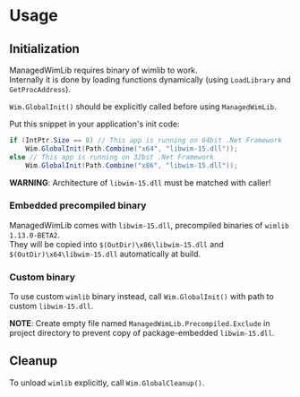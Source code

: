 # Usage

## Initialization

ManagedWimLib requires binary of wimlib to work.<br>
Internally it is done by loading functions dynamically (using `LoadLibrary` and `GetProcAddress`).

 `Wim.GlobalInit()` should be explicitly called before using `ManagedWimLib`.

Put this snippet in your application's init code:

```cs
if (IntPtr.Size == 8) // This app is running on 64bit .Net Framework
    Wim.GlobalInit(Path.Combine("x64", "libwim-15.dll"));
else // This app is running on 32bit .Net Framework
    Wim.GlobalInit(Path.Combine("x86", "libwim-15.dll"));
```

**WARNING**: Architecture of `libwim-15.dll` must be matched with caller!

### Embedded precompiled binary

ManagedWimLib comes with `libwim-15.dll`, precompiled binaries of `wimlib 1.13.0-BETA2`.<br>
They will be copied into `$(OutDir)\x86\libwim-15.dll` and `$(OutDir)\x64\libwim-15.dll` automatically at build.

### Custom binary

To use custom `wimlib` binary instead, call `Wim.GlobalInit()` with path to custom `libwim-15.dll`.

**NOTE**: Create empty file named `ManagedWimLib.Precompiled.Exclude` in project directory to prevent copy of package-embedded `libwim-15.dll`.

## Cleanup

To unload `wimlib` explicitly, call `Wim.GlobalCleanup()`.
